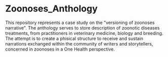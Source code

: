 # Zoonoses_Anthology
This repository represents a case study on the "versioning of zoonoses narrative". The anthology serves to store description of zoonotic diseases treatments, from practitioners in veterinary medicine, biology and breeding. The attempt is to create a phisical structure to receive and sustain narrations exchanged within the community of writers and storytellers, concerned in zoonoses in a One Health perspective.
